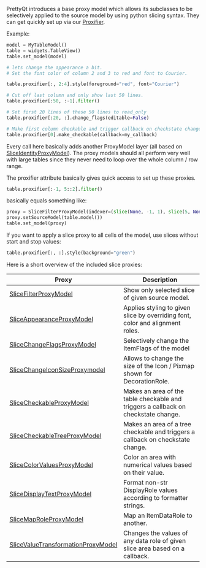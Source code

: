 PrettyQt introduces a base proxy model which allows its subclasses to be selectively applied to
the source model by using python slicing syntax.
They can get quickly set up via our [Proxifier](proxifier.md).


Example:

```py
model = MyTableModel()
table = widgets.TableView()
table.set_model(model)

# lets change the appearance a bit.
# Set the font color of column 2 and 3 to red and font to Courier.

table.proxifier[:, 2:4].style(foreground="red", font="Courier")

# Cut off last column and only show last 50 lines.
table.proxifier[:50, :-1].filter()

# Set first 20 lines of these 50 lines to read_only
table.proxifier[:20, :].change_flags(editable=False)

# Make first column checkable and trigger callback on checkstate change.
table.proxifier[0].make_checkable(callback=my_callback)
```

Every call here basically adds another ProxyModel layer (all based on [SliceIdentityProxyModel](sliceidentityproxymodel.md)).
The proxy models should all perform very well with large tables since they never need to loop over the whole column / row range.

The proxifier attribute basically gives quick access to set up these proxies.

```py
table.proxifier[:-1, 5::2].filter()
```
basically equals something like:

```py
proxy = SliceFilterProxyModel(indexer=(slice(None, -1, 1), slice(5, None, 2)))
proxy.setSourceModel(table.model())
table.set_model(proxy)
```

If you want to apply a slice proxy to all cells of the model, use slices without start and stop values:

```py
table.proxifier[:, :].style(background="green")
```

Here is a short overview of the included slice proxies:

| Proxy                                                                  | Description                                              |
| -----------------------------------------------------------------------|----------------------------------------------------------|
|[SliceFilterProxyModel](slicefilterproxymodel.md)                          | Show only selected slice of given source model.|
|[SliceAppearanceProxyModel](sliceappearanceproxymodel.md)                  | Applies styling to given slice by overriding font, color and alignment roles.|
|[SliceChangeFlagsProxyModel](slicechangeflagsproxymodel.md)                | Selectively change the ItemFlags of the model|
|[SliceChangeIconSizeProxymodel](slicechangeiconsizeproxymodel.md)          | Allows to change the size of the Icon / Pixmap shown for DecorationRole.|
|[SliceCheckableProxyModel](slicecheckableproxymodel.md)                    | Makes an area of the table checkable and triggers a callback on checkstate change.|
|[SliceCheckableTreeProxyModel](slicecheckabletreeproxymodel.md)            | Makes an area of a tree checkable and triggers a callback on checkstate change.|
|[SliceColorValuesProxyModel](slicecolorvaluesproxymodel.md)                | Color an area with numerical values based on their value.|
|[SliceDisplayTextProxyModel](slicedisplaytextproxymodel.md)                | Format non-str DisplayRole values according to formatter strings.|
|[SliceMapRoleProxyModel](slicemaproleproxymodel.md)                        | Map an ItemDataRole to another.|
|[SliceValueTransformationProxyModel](slicevaluetransformationproxymodel.md)| Changes the values of any data role of given slice area based on a callback.|
